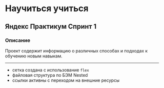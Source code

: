 # Научиться учиться
## Яндекс Практикум Спринт 1

### Описание
Проект содержит информацию о различных способах и подходах к обучению новым навыкам.

---

- сетка создана с использование `flex`
- файловая структура по БЭМ Nested
- ссылки активны с переходом на внешние ресурсы

